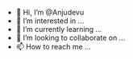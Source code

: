 - 👋 Hi, I’m @Anjudevu
- 👀 I’m interested in ...
- 🌱 I’m currently learning ...
- 💞️ I’m looking to collaborate on ...
- 📫 How to reach me ...

<!---
Anjudevu/Anjudevu is a ✨ special ✨ repository because its `README.md` (this file) appears on your GitHub profile.
You can click the Preview link to take a look at your changes.
--->
